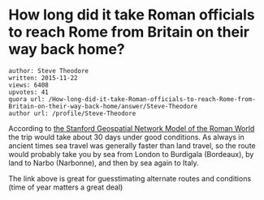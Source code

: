 # How long did it take Roman officials to reach Rome from Britain on their way back home?

	author: Steve Theodore
	written: 2015-11-22
	views: 6408
	upvotes: 41
	quora url: /How-long-did-it-take-Roman-officials-to-reach-Rome-from-Britain-on-their-way-back-home/answer/Steve-Theodore
	author url: /profile/Steve-Theodore


According to [the Stanford Geospatial Network Model of the Roman World](http://orbis.stanford.edu/) the trip would take about 30 days under good conditions. As always in ancient times sea travel was generally faster than land travel, so the route would probably take you by sea from London to Burdigala (Bordeaux), by land to Narbo (Narbonne), and then by sea again to Italy.

The link above is great for guesstimating alternate routes and conditions (time of year matters a great deal)

